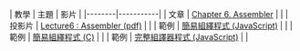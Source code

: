 | 教學 | 主題  | 影片  |
|--------|-----------|
| 文章 | [Chapter 6. Assembler](http://nand2tetris.org/chapters/chapter%2006.pdf)  |  |
| 投影片 | [Lecture6 : Assembler (pdf)](http://nand2tetris.org/lectures/PDF/lecture%2006%20assembler.pdf)  |  |
| 範例 | [簡易組繹程式 (JavaScript)](jsSimpleAssembler.md)  |  |
| 範例 | [簡易組繹程式 (C)](cSimpleAssembler.md)  |  |
| 範例 | [完整組譯器程式 (JavaScript)](jsAssembler.md)  |  |